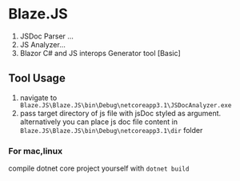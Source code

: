 # Blaze.JS
 1. JSDoc Parser ...
 2. JS Analyzer...
 3. Blazor C# and JS interops Generator tool [Basic]
 
 ## Tool Usage
 1. navigate to ``` Blaze.JS\Blaze.JS\bin\Debug\netcoreapp3.1\JSDocAnalyzer.exe```
 2. pass target directory of js file with jsDoc styled as argument.
 alternatively you can place js doc file content in ```Blaze.JS\Blaze.JS\bin\Debug\netcoreapp3.1\dir``` folder
 
 ### For mac,linux
 compile dotnet core project yourself with ```dotnet build```
 

